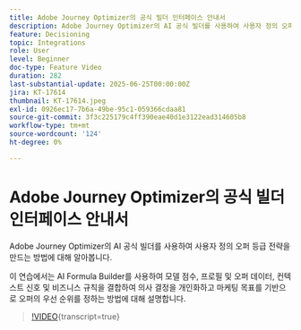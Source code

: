```yaml
---
title: Adobe Journey Optimizer의 공식 빌더 인터페이스 안내서
description: Adobe Journey Optimizer의 AI 공식 빌더를 사용하여 사용자 정의 오퍼 등급 전략을 만드는 방법에 대해 알아봅니다. 이 연습에서는 AI Formula Builder를 사용하여 모델 점수, 프로필 및 오퍼 데이터, 컨텍스트 신호 및 비즈니스 규칙을 결합하여 의사 결정을 개인화하고 마케팅 목표를 기반으로 오퍼의 우선 순위를 정하는 방법에 대해 설명합니다.
feature: Decisioning
topic: Integrations
role: User
level: Beginner
doc-type: Feature Video
duration: 282
last-substantial-update: 2025-06-25T00:00:00Z
jira: KT-17614
thumbnail: KT-17614.jpeg
exl-id: 0926ec17-7b6a-49be-95c1-059366cdaa81
source-git-commit: 3f3c225179c4ff390eae40d1e3122ead314605b8
workflow-type: tm+mt
source-wordcount: '124'
ht-degree: 0%

---
```


# Adobe Journey Optimizer의 공식 빌더 인터페이스 안내서

Adobe Journey Optimizer의 AI 공식 빌더를 사용하여 사용자 정의 오퍼 등급 전략을 만드는 방법에 대해 알아봅니다.

이 연습에서는 AI Formula Builder를 사용하여 모델 점수, 프로필 및 오퍼 데이터, 컨텍스트 신호 및 비즈니스 규칙을 결합하여 의사 결정을 개인화하고 마케팅 목표를 기반으로 오퍼의 우선 순위를 정하는 방법에 대해 설명합니다.

>[!VIDEO](https://video.tv.adobe.com/v/3464446/?learn=on&enablevpops){transcript=true}
